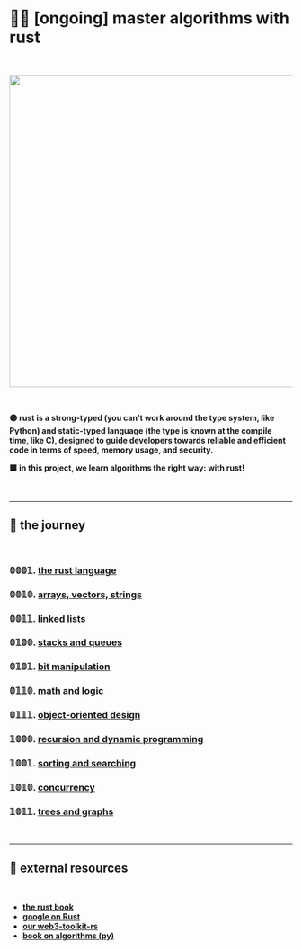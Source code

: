 # 🦀👾 [ongoing] master algorithms with rust

<br>

<p align="center"><img width="555" src="https://github.com/go-outside-labs/mastering-rust-with-algorithms-rs/assets/1130416/8ec46824-eb06-464b-98bd-6fdc0730215f"></p>

<br>


**🟣 rust is a strong-typed (you can't work around the type system, like Python) and static-typed language (the type is known at the compile time, like C), designed to guide developers towards reliable and efficient code in terms of speed, memory usage, and security.**

**🟪 in this project, we learn algorithms the right way: with rust!**

<br>



---
## 👾 the journey

<br>


### 𝟘𝟘𝟘𝟙. **[the rust language](the_rust_language)**

### 𝟘𝟘𝟙𝟘. **[arrays, vectors, strings](arrays_and_strings)**

### 𝟘𝟘𝟙𝟙. **[linked lists](linked_lists)**

### 𝟘𝟙𝟘𝟘. **[stacks and queues](stacks_and_queues)**

### 𝟘𝟙𝟘𝟙. **[bit manipulation](bit_manipulation)**

### 𝟘𝟙𝟙𝟘. **[math and logic](math_and_logic)**

### 𝟘𝟙𝟙𝟙. **[object-oriented design](object_oriented_design)**

### 𝟙𝟘𝟘𝟘. **[recursion and dynamic programming](recursion_and_dp)**

### 𝟙𝟘𝟘𝟙. **[sorting and searching](sorting_and_searching)**

### 𝟙𝟘𝟙𝟘. **[concurrency](concurrency)**

### 𝟙𝟘𝟙𝟙. **[trees and graphs](trees_and_graphs/)**

<br>

---

## 👾 external resources

<br>

* **[the rust book](https://doc.rust-lang.org/)**
* **[google on Rust](https://github.com/google/comprehensive-rust)**
* **[our web3-toolkit-rs](https://github.com/go-outside-labs/web3-toolkit-rs)**
* **[book on algorithms (py)](https://github.com/go-outside-labs/algorithms-book-py)**

